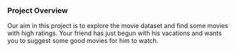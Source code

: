 ### Project Overview

 Our aim in this project is to explore the movie dataset and find some movies with high ratings. Your friend has just begun with his vacations and wants you to suggest some good movies for him to watch.


